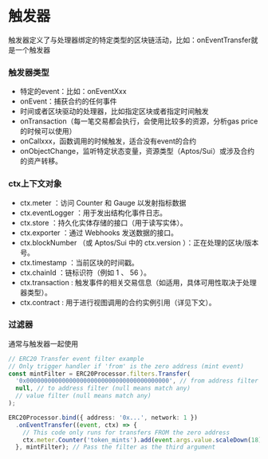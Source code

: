 # 触发器
触发器定义了与处理器绑定的特定类型的区块链活动，比如：onEventTransfer就是一个触发器

### 触发器类型
- 特定的event：比如：onEventXxx
- onEvent：捕获合约的任何事件
- 时间或者区块驱动的处理器，比如指定区块或者指定时间触发
- onTransaction（每一笔交易都会执行，会使用比较多的资源，分析gas price的时候可以使用）
- onCallxxx，函数调用的时候触发，适合没有event的合约
- onObjectChange，监听特定状态变量，资源类型（Aptos/Sui）或涉及合约的资产转移。

### ctx上下文对象
- ctx.meter ：访问 Counter 和 Gauge 以发射指标数据
- ctx.eventLogger ：用于发出结构化事件日志。
- ctx.store ：持久化实体存储的接口（用于读写实体）。
- ctx.exporter ：通过 Webhooks 发送数据的接口。
- ctx.blockNumber （或 Aptos/Sui 中的 ctx.version ）：正在处理的区块/版本号。
- ctx.timestamp ：当前区块的时间戳。
- ctx.chainId ：链标识符（例如 1 、 56 ）。
- ctx.transaction : 触发事件的相关交易信息（如适用，具体可用性取决于处理器类型）。
- ctx.contract : 用于进行视图调用的合约实例引用（详见下文）。

### 过滤器
通常与触发器一起使用
```typescript
// ERC20 Transfer event filter example
// Only trigger handler if 'from' is the zero address (mint event)
const mintFilter = ERC20Processor.filters.Transfer(
  '0x0000000000000000000000000000000000000000', // from address filter
  null, // to address filter (null means match any)
  // value filter (null means match any)
);

ERC20Processor.bind({ address: '0x...', network: 1 })
  .onEventTransfer((event, ctx) => {
    // This code only runs for transfers FROM the zero address
    ctx.meter.Counter('token_mints').add(event.args.value.scaleDown(18));
  }, mintFilter); // Pass the filter as the third argument
```